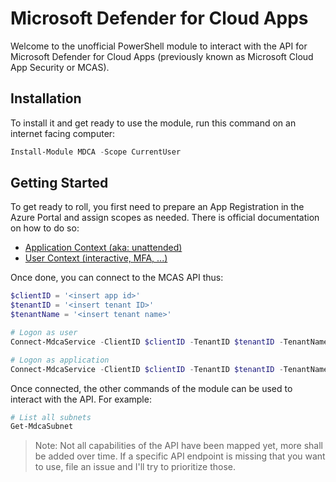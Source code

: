 ﻿# Microsoft Defender for Cloud Apps

Welcome to the unofficial PowerShell module to interact with the API for Microsoft Defender for Cloud Apps (previously known as Microsoft Cloud App Security or MCAS).

## Installation

To install it and get ready to use the module, run this command on an internet facing computer:

```powershell
Install-Module MDCA -Scope CurrentUser
```

## Getting Started

To get ready to roll, you first need to prepare an App Registration in the Azure Portal and assign scopes as needed.
There is official documentation on how to do so:

+ [Application Context (aka: unattended)](https://docs.microsoft.com/en-us/defender-cloud-apps/api-authentication-application)
+ [User Context (interactive, MFA, ...)](https://docs.microsoft.com/en-us/defender-cloud-apps/api-authentication-user)

Once done, you can connect to the MCAS API thus:

```powershell
$clientID = '<insert app id>'
$tenantID = '<insert tenant ID>'
$tenantName = '<insert tenant name>'

# Logon as user
Connect-MdcaService -ClientID $clientID -TenantID $tenantID -TenantName $tenantName -DeviceCode

# Logon as application
Connect-MdcaService -ClientID $clientID -TenantID $tenantID -TenantName $tenantName -Certificate (Get-Item -Path "cert:\CurrentUser\My\<thumbprint>")
```

Once connected, the other commands of the module can be used to interact with the API.
For example:

```powershell
# List all subnets
Get-MdcaSubnet
```

> Note: Not all capabilities of the API have been mapped yet, more shall be added over time. If a specific API endpoint is missing that you want to use, file an issue and I'll try to prioritize those.
